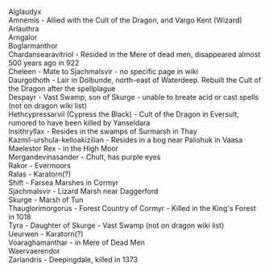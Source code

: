 Alglaudyx  
Amnemis - Allied with the Cult of the Dragon, and Vargo Kent (Wizard)  
Arlauthra  
Arngalor  
Boglarmanthor  
Chardansearavitriol - Resided in the Mere of dead men, disappeared almost 500 years ago in 922  
Cheleen - Mate to Sjachmalsvir - no specific page in wiki  
Daurgothoth - Lair in Dolbunde, north-east of Waterdeep. Rebuilt the Cult of the Dragon after the spellplague  
Despayr - Vast Swamp, son of Skurge - unable to breate acid or cast spells (not on dragon wiki list)  
Hethcypressarvil (Cypress the Black) - Cult of the Dragon in Eversult, rumored to have been killed by Yanseldara  
Insithryllax - Resides in the swamps of Surmarsh in Thay  
Kazmil-urshula-kelloakizilian - Resides in a bog near Palishuk in Vaasa  
Maelestor Rex - in the High Moor  
Mergandevinasander - Chult, has purple eyes  
Rakor - Evermoors  
Ralas - Karatorn(?)  
Shift - Farsea Marshes in Cormyr  
Sjachmalsvir - Lizard Marsh near Daggerford  
Skurge - Marsh of Tun  
Thauglorimorgorus - Forest Country of Cormyr - Killed in the King's Forest in 1018  
Tyra - Daughter of Skurge - Vast Swamp (not on dragon wiki list)  
Ueurwen - Karatorn(?)  
Voaraghamanthar - in Mere of Dead Men  
Waervaerendor  
Zarlandris - Deepingdale, killed in 1373